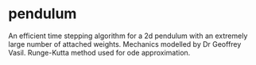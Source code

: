 # pendulum
An efficient time stepping algorithm for a 2d pendulum with an extremely large number of attached weights.
Mechanics modelled by Dr Geoffrey Vasil.
Runge-Kutta method used for ode approximation.